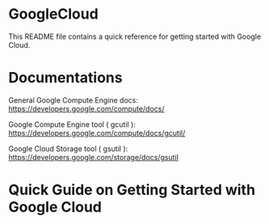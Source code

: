 GoogleCloud
===========

This README file contains a quick reference for getting started with Google Cloud.

Documentations
=====================
General Google Compute Engine docs: https://developers.google.com/compute/docs/

Google Compute Engine tool ( gcutil ): https://developers.google.com/compute/docs/gcutil/

Google Cloud Storage tool ( gsutil ): https://developers.google.com/storage/docs/gsutil

Quick Guide on Getting Started with Google Cloud
================================================


